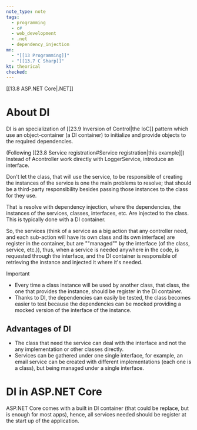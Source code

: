 ```yaml
---
note_type: note
tags:
  - programming
  - c#
  - web_development
  - .net
  - dependency_injection
mn:
  - "[[13 Programming]]"
  - "[[13.7 C Sharp]]"
kt: theorical
checked:
---
```

[[13.8 ASP.NET Core|.NET]]

# About DI
DI is an specialization of [[23.9 Inversion of Control|the IoC]] pattern which use an object-container (a DI container) to initialize and provide objects to the required dependencies. 

(Following [[23.8 Service registration#Service registration|this example]]) Instead of Acontroller work directly with LoggerService, introduce an interface. 

Don't let the class, that will use the service, to be responsible of creating the instances of the service is one the main problems to resolve; that should be a third-party responsibility besides passing those instances to the class for they use. 

That is resolve with dependency injection, where the dependencies, the instances of the services, classes, interfaces, etc. Are injected to the class. This is typically done with a DI container.  

So, the services (think of a service as a big action that any controller need, and each sub-action will have its own class and its own interface) are register in the container, but are ""managed"" by the interface (of the class, service, etc.)), thus, when a service is needed anywhere in the code, is requested through the interface, and the DI container is responsible of retrieving the instance and injected it where it's needed. 

>[!important]
>- Every time a class instance will be used by another class, that class, the one that provides the instance, should be register in the DI container. 
>- Thanks to DI, the dependencies can easily be tested, the class becomes easier to test because the dependencies can be mocked providing a mocked version of the interface of the instance. 

## Advantages of DI
- The class that need the service can deal with the interface and not the any implementation or other classes directly.
- Services can be gathered under one single interface, for example, an email service can be created with different implementations (each one is a class), but being managed under a single interface. 
# DI in ASP.NET Core
ASP.NET Core comes with a built in DI container (that could be replace, but is enough for most apps), hence, all services needed should be register at the start up of the application.    